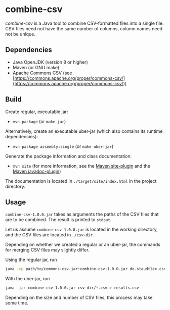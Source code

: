 # combine-csv

_combine-csv_ is a Java tool to combine CSV-formatted files into a single file. CSV files need not have the same number of columns, column names need not be unique.

## Dependencies

- Java OpenJDK (version 8 or higher)
- Maven (or GNU make)
- Apache Commons CSV (see [https://commons.apache.org/proper/commons-csv/](https://commons.apache.org/proper/commons-csv/))

## Build

Create regular, executable jar:

- `mvn package` (or `make jar`)

Alternatively, create an executable uber-jar (which also contains its runtime dependencies):

- `mvn package assembly:single` (or `make uber-jar`)

Generate the package information and class documentation:

- `mvn site` (for more information, see the [Maven site-plugin](https://maven.apache.org/plugins/maven-site-plugin/usage.html) and the [Maven javadoc-plugin](https://maven.apache.org/plugins/maven-javadoc-plugin/usage.html))

The documentation is located in `./target/site/index.html` in the project directory.

## Usage

`combine-csv-1.0.0.jar` takes as arguments the paths of the CSV files that are to be combined. The result is printed to `stdout`.

Let us assume `combine-csv-1.0.0.jar` is located in the working directory, and the CSV files are located in `./csv-dir`. 

Depending on whether we created a regular or an uber-jar, the commands for merging CSV files may slightly differ.

Using the regular jar, run
```sh
java -cp path/to/commons-csv.jar:combine-csv-1.0.0.jar de.staudtlex.csvtools.CombineCsv csv-dir/*.csv > results.csv
```

With the uber-jar, run
```sh
java -jar combine-csv-1.0.0.jar csv-dir/*.csv > results.csv
``` 

Depending on the size and number of CSV files, this process may take some time. 